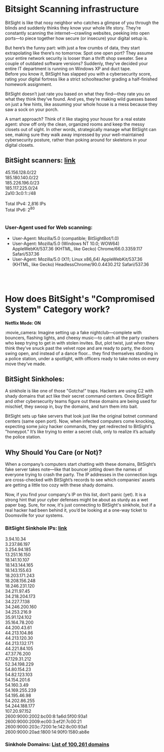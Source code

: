 
# Bitsight Scanning infrastructure

BitSight is like that nosy neighbor who catches a glimpse of you through the blinds and suddenly thinks they know your whole life story. They’re constantly scanning the internet—crawling websites, peeking into open ports—to piece together how secure (or insecure) your digital setup is.</p>

But here’s the funny part: with just a few crumbs of data, they start extrapolating like there’s no tomorrow. Spot one open port? They assume your entire network security is looser than a thrift shop sweater. See a couple of outdated software versions? Suddenly, they’ve decided your entire IT department is running on Windows XP and duct tape.<br>
Before you know it, BitSight has slapped you with a cybersecurity score, rating your digital fortress like a strict schoolteacher grading a half-finished homework assignment.</p>

BitSight doesn’t just rate you based on what they find—they rate you on what they think they’ve found. And yes, they’re making wild guesses based on just a few hints, like assuming your whole house is a mess because they saw a sock on your porch.</p>

A smart approach? Think of it like staging your house for a real estate agent: show off only the clean, organized rooms and keep the messy closets out of sight. In other words, strategically manage what BitSight can see, making sure they walk away impressed by your well-maintained cybersecurity posture, rather than poking around for skeletons in your digital closets.</p>

## BitSight scanners: [link](https://github.com/vratiskol/Bitsight/blob/4dbd59a88fa191caa12d5313fdd983fcace6ec03/Bitsight_scanner_ips.txt)

45.156.128.0/22<br>
185.180.140.0/22<br>
185.226.196.0/23<br>
185.117.225.0/24<br>
2a10:3c0:1::/48<br>
<br>
Total IPv4: 2,816 IPs<br>
Total IPv6: 2<sup>80</sup><br>
<br>
### User-Agent used for Web scanning:

- User-Agent: Mozilla/5.0 (compatible; BitSightBot/1.0)
- User-Agent: Mozilla/5.0 (Windows NT 10.0; WOW64) AppleWebKit/537.36 (KHTML, like Gecko) Chrome/66.0.3359.117 Safari/537.36
- User-Agent: Mozilla/5.0 (X11; Linux x86_64) AppleWebKit/537.36 (KHTML, like Gecko) HeadlessChrome/90.0.4430.212 Safari/537.36
<br>
<br>

# How does BitSight's "Compromised System" Category work?

**Netflix Mode: ON**
<p>:movie_camera: Imagine setting up a fake nightclub—complete with bouncers, flashing lights, and cheesy music—to catch all the party crashers who keep trying to get in with stolen invites. But, plot twist, just when they think they’ve snuck past the velvet rope and are ready to party, the doors swing open, and instead of a dance floor... they find themselves standing in a police station, under a spotlight, with officers ready to take notes on every move they’ve made.</p>

## BitSight Sinkholes:
<p>
    A sinkhole is like one of those "Gotcha!" traps. Hackers are using C2 with shady domains that act like their secret command centers.
    Once BitSight and other cybersecurity teams figure out these domains are being used for mischief, they swoop in, buy the domains, and turn them into bait.
</p>
<p>
    BitSight sets up fake servers that look just like the original botnet command centers (same open port). Now, when infected computers come knocking, expecting some juicy hacker commands, they get redirected to BitSight’s "honeypot."
    It’s like trying to enter a secret club, only to realize it’s actually the police station.
</p>

## Why Should You Care (or Not)?
<p>
    When a company’s computers start chatting with these domains, BitSight’s fake server takes note—like that bouncer jotting down the names of everyone trying to crash the party. The IP addresses in the connection logs are cross-checked with BitSight’s records to see which companies’ assets are getting a little too cozy with these shady domains.
</p>
<p>
    Now, if you find your company's IP on this list, don’t panic (yet). It is a strong hint that your cyber defenses might be about as sturdy as a wet paper bag.
    Sure, for now, it's just connecting to BitSight's sinkhole, but if a real hacker had been behind it, you’d be looking at a one-way ticket to Doomsville for your systems.
</p>

### BitSight Sinkhole IPs: [link](https://github.com/vratiskol/Bitsight/blob/2f1e16e4165094a700056345bbd8fd8e90abedd8/Bitsight_Sinkhole_ips.txt)

3.94.10.34<br>
3.237.86.197<br>
3.254.94.185<br>
13.251.16.150<br>
18.141.10.107<br>
18.143.144.165<br>
18.143.155.63<br>
18.203.171.243<br>
18.208.156.248<br>
18.246.231.120<br>
34.211.97.45<br>
34.218.204.173<br>
34.227.7.138<br>
34.246.200.160<br>
34.253.216.9<br>
35.91.124.102<br>
35.164.78.200<br>
44.200.43.61<br>
44.213.104.86<br>
44.213.120.30<br>
44.213.132.171<br>
44.221.84.105<br>
47.37.76.200<br>
47.129.31.212<br>
52.34.198.229<br>
54.80.154.23<br>
54.82.123.103<br>
54.154.201.6<br>
54.160.3.49<br>
54.169.255.239<br>
54.195.46.98<br>
54.202.86.255<br>
54.244.188.177<br>
107.20.97.152<br>
2600:9000:2002:bc00:8:1a6d:5f00:93a1<br>
2600:9000:2009:ec00:3:ef2f:7c00:21<br>
2600:9000:203c:7200:1e:142:8c00:93a1<br>
2600:9000:20ad:1800:14:90f0:1580:ab8e<br>

### Sinkhole Domains: [List of 100,261 domains](https://github.com/vratiskol/Bitsight/blob/2f1e16e4165094a700056345bbd8fd8e90abedd8/Bitsight_Sinkhole_list_domains.csv)

